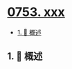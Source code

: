 # [0753. xxx](https://github.com/Tdahuyou/TNotes.leetcode/tree/main/notes/0753.%20xxx)

<!-- region:toc -->

- [1. 📝 概述](#1--概述)

<!-- endregion:toc -->

## 1. 📝 概述

